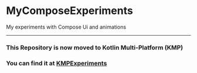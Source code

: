 # MyComposeExperiments

My experiments with Compose Ui and animations

---------------------------------------------------
### This Repository is now moved to Kotlin Multi-Platform (KMP) 
### You can find it at [KMPExperiments](https://github.com/amanverma-765/KMPExperiments)

